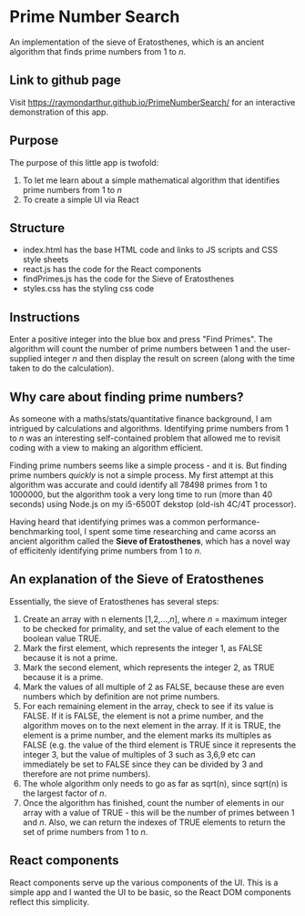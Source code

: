 # Prime Number Search
An implementation of the sieve of Eratosthenes, which is an ancient algorithm that finds prime numbers from 1 to *n*.
  
## Link to github page
Visit https://raymondarthur.github.io/PrimeNumberSearch/ for an interactive demonstration of this app.

## Purpose
The purpose of this little app is twofold:
  1. To let me learn about a simple mathematical algorithm that identifies prime numbers from 1 to *n*
  2. To create a simple UI via React

## Structure
- index.html has the base HTML code and links to JS scripts and CSS style sheets
- react.js has the code for the React components
- findPrimes.js has the code for the Sieve of Eratosthenes
- styles.css has the styling css code

## Instructions
Enter a positive integer into the blue box and press "Find Primes". The algorithm will count the number of prime numbers between 1 and the user-supplied integer *n* and then display the result on screen (along with the time taken to do the calculation).

## Why care about finding prime numbers?
As someone with a maths/stats/quantitative finance background, I am intrigued by calculations and algorithms. Identifying prime numbers from 1 to *n* was an interesting self-contained problem that allowed me to revisit coding with a view to making an algorithm efficient.

Finding prime numbers seems like a simple process - and it is. But finding prime numbers *quickly* is not a simple process. My first attempt at this algorithm was accurate and could identify all 78498 primes from 1 to 1000000, but the algorithm took a very long time to run (more than 40 seconds) using Node.js on my i5-6500T dekstop (old-ish 4C/4T processor).

Having heard that identifying primes was a common performance-benchmarking tool, I spent some time researching and came acorss an ancient algorithm called the **Sieve of Eratosthenes**, which has a novel way of efficitenly identifying prime numbers from 1 to *n*.

## An explanation of the Sieve of Eratosthenes
Essentially, the sieve of Eratosthenes has several steps:
1. Create an array with n elements [1,2,...,*n*], where *n* = maximum integer to be checked for primality, and set the value of each element to the boolean value TRUE.
2. Mark the first element, which represents the integer 1, as FALSE because it is not a prime. 
3. Mark the second element, which represents the integer 2, as TRUE because it is a prime.
4. Mark the values of all multiple of 2 as FALSE, because these are even numbers which by definition are not prime numbers.
5. For each remaining element in the array, check to see if its value is FALSE. If it is FALSE, the element is not a prime number, and the algorithm moves on to the next element in the array. If it is TRUE, the element is a prime number, and the element marks its multiples as FALSE (e.g. the value of the third element is TRUE since it represents the integer 3, but the value of multiples of 3 such as 3,6,9 etc can immediately be set to FALSE since they can be divided by 3 and therefore are not prime numbers).
6. The whole algorithm only needs to go as far as sqrt(n), since sqrt(n) is the largest factor of *n*.
7. Once the algorithm has finished, count the number of elements in our array with a value of TRUE - this will be the number of primes between 1 and *n*. Also, we can return the indexes of TRUE elements to return the set of prime numbers from 1 to *n*. 

## React components
React components serve up the various components of the UI. This is a simple app and I wanted the UI to be basic, so the React DOM components reflect this simplicity.
